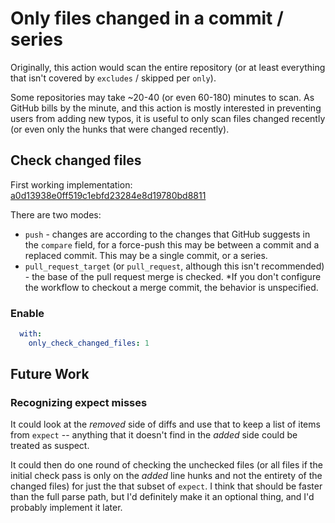 # Only files changed in a commit / series

Originally, this action would scan the entire repository (or at least everything that isn't covered by `excludes` / skipped per `only`).

Some repositories may take ~20-40 (or even 60-180) minutes to scan. As GitHub bills by the minute, and this action is mostly interested in preventing users from adding new typos, it is useful to only scan files changed recently (or even only the hunks that were changed recently).

## Check changed files

First working implementation: [a0d13938e0ff519c1ebfd23284e8d19780bd8811](https://github.com/check-spelling/check-spelling/commit/a0d13938e0ff519c1ebfd23284e8d19780bd8811)

There are two modes:
* `push` - changes are according to the changes that GitHub suggests in the `compare` field, for a force-push this may be between a commit and a replaced commit. This may be a single commit, or a series.
* `pull_request_target` (or `pull_request`, although this isn't recommended) - the base of the pull request merge is checked. *If you don't configure the workflow to checkout a merge commit, the behavior is unspecified.

### Enable

```yaml
  with:
    only_check_changed_files: 1
```

## Future Work

### Recognizing expect misses

It could look at the _removed_ side of diffs and use that to keep a list of items from `expect` -- anything that it doesn't find in the _added_ side could be treated as suspect.

It could then do one round of checking the unchecked files (or all files if the initial check pass is only on the _added_ line hunks and not the entirety of the changed files) for just the that subset of `expect`. I think that should be faster than the full parse path, but I'd definitely make it an optional thing, and I'd probably implement it later.